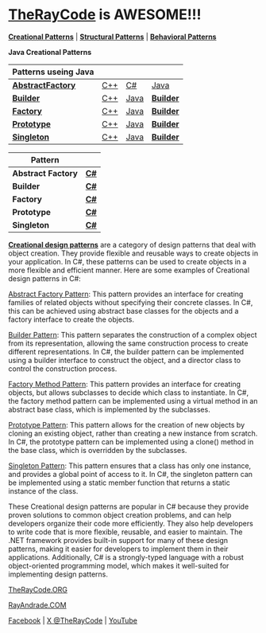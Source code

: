 # [TheRayCode](../../README.md) is AWESOME!!!

**[Creational Patterns](./README.md)** | **[Structural Patterns](../Structural/README.md)** | **[Behavioral Patterns](../Behavioral/README.md)**

**Java Creational Patterns**

| Patterns useing Java | | | |
|----|---|---|---|
|**[AbstractFactory](../AbstractFactory/README.md)** | [C++](../../CPP/Creational/AbstractFactory/README.md) | [C#](../../Csharp/Creational/AbstractFactory/README.md) | [Java](../../Java/Creational/AbstractFactory/README.md) |**[AbstractFactory](../../PHP/AbstractFactory/README.md)** |
|**[Builder](../Builder/README.md)** | [C++](../../CPP/Creational/Builder/README.md) |  [Java](../../PHP/Creational/Builder/README.md) |**[Builder](../Builder/README.md)** |
|**[Factory](../Factory/README.md)** | [C++](../../CPP/Creational/Factory/README.md) | [Java](../../PHP/Creational/Factory/README.md) |**[Builder](../Builder/README.md)** |
|**[Prototype](../Prototype/README.md)** | [C++](../../CPP/Creational/Prototype/README.md) |  [Java](../../PHP/Creational/Prototype/README.md) |**[Builder](../Builder/README.md)** |
|**[Singleton](../Singleton/README.md)** | [C++](../../CPP/Creational/Singleton/README.md) |  [Java](../../PHP/Creational/Singleton/README.md) |**[Builder](../Builder/README.md)** |


|Pattern|   |
|---|---|
| **Abstract Factory** | [**C#**](AbstractFactory/README.md) |
| **Builder** | [**C#**](Builder/README.md) | 
| **Factory** | [**C#**](Factory/README.md) |
| **Prototype** | [**C#**](Prototype/README.md) |
| **Singleton** | [**C#**](Singleton/README.md) |

[**Creational design patterns**](./README.md) are a category of design patterns that deal with object creation. They provide flexible and reusable ways to create objects in your application. In C#, these patterns can be used to create objects in a more flexible and efficient manner. Here are some examples of Creational design patterns in C#:

[Abstract Factory Pattern](./AbstractFactory/README.md): This pattern provides an interface for creating families of related objects without specifying their concrete classes. In C#, this can be achieved using abstract base classes for the objects and a factory interface to create the objects.

[Builder Pattern](./Builder/README.md): This pattern separates the construction of a complex object from its representation, allowing the same construction process to create different representations. In C#, the builder pattern can be implemented using a builder interface to construct the object, and a director class to control the construction process.

[Factory Method Pattern](./Factory/README.md): This pattern provides an interface for creating objects, but allows subclasses to decide which class to instantiate. In C#, the factory method pattern can be implemented using a virtual method in an abstract base class, which is implemented by the subclasses.

[Prototype Pattern](./Prototype/README.md): This pattern allows for the creation of new objects by cloning an existing object, rather than creating a new instance from scratch. In C#, the prototype pattern can be implemented using a clone() method in the base class, which is overridden by the subclasses.

[Singleton Pattern](./Singleton/README.md): This pattern ensures that a class has only one instance, and provides a global point of access to it. In C#, the singleton pattern can be implemented using a static member function that returns a static instance of the class.

These Creational design patterns are popular in C# because they provide proven solutions to common object creation problems, and can help developers organize their code more efficiently. They also help developers to write code that is more flexible, reusable, and easier to maintain. The .NET framework provides built-in support for many of these design patterns, making it easier for developers to implement them in their applications. Additionally, C# is a strongly-typed language with a robust object-oriented programming model, which makes it well-suited for implementing design patterns.

[TheRayCode.ORG](https://www.TheRayCode.org)

[RayAndrade.COM](https://www.RayAndrade.com)

[Facebook](https://www.facebook.com/TheRayCode/) | [X @TheRayCode](https://www.x.com/TheRayCode/) | [YouTube](https://www.youtube.com/TheRayCode/)
